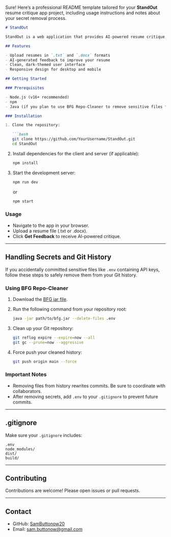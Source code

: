 Sure! Here’s a professional README template tailored for your **StandOut** resume critique app project, including usage instructions and notes about your secret removal process.

````markdown
# StandOut

StandOut is a web application that provides AI-powered resume critique. Users can upload their resumes in TXT or DOCX formats and receive instant, detailed feedback to improve their chances of getting hired.

## Features

- Upload resumes in `.txt` and `.docx` formats
- AI-generated feedback to improve your resume
- Clean, dark-themed user interface
- Responsive design for desktop and mobile

## Getting Started

### Prerequisites

- Node.js (v16+ recommended)
- npm
- Java (if you plan to use BFG Repo-Cleaner to remove sensitive files from git history)

### Installation

1. Clone the repository:

   ```bash
   git clone https://github.com/YourUsername/StandOut.git
   cd StandOut
````

2. Install dependencies for the client and server (if applicable):

   ```bash
   npm install
   ```

3. Start the development server:

   ```bash
   npm run dev
   ```

   or

   ```bash
   npm start
   ```

### Usage

* Navigate to the app in your browser.
* Upload a resume file (.txt or .docx).
* Click **Get Feedback** to receive AI-powered critique.

---

## Handling Secrets and Git History

If you accidentally committed sensitive files like `.env` containing API keys, follow these steps to safely remove them from your Git history.

### Using BFG Repo-Cleaner

1. Download the [BFG jar file](https://repo1.maven.org/maven2/com/madgag/bfg/1.14.0/bfg-1.14.0.jar).

2. Run the following command from your repository root:

   ```bash
   java -jar path/to/bfg.jar --delete-files .env
   ```

3. Clean up your Git repository:

   ```bash
   git reflog expire --expire=now --all
   git gc --prune=now --aggressive
   ```

4. Force push your cleaned history:

   ```bash
   git push origin main --force
   ```

### Important Notes

* Removing files from history rewrites commits. Be sure to coordinate with collaborators.
* After removing secrets, add `.env` to your `.gitignore` to prevent future commits.

---

## .gitignore

Make sure your `.gitignore` includes:

```
.env
node_modules/
dist/
build/
```

---

## Contributing

Contributions are welcome! Please open issues or pull requests.

---

## Contact

* GitHub: [SamButtonow20](https://github.com/SamButtonow20)
* Email: [sam.buttonow@gmail.com](mailto:sam.buttonow@gmail.com])

```